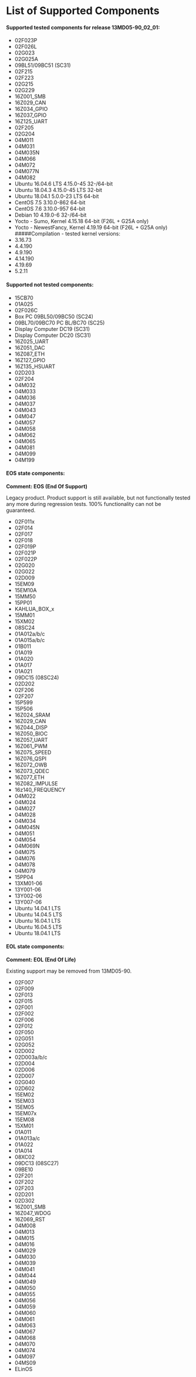 # **List of Supported Components**
#### Supported tested components for release 13MD05-90_02_01:
- 02F023P
- 02F026L
- 02G023
- 02G025A
- 09BL51/09BC51 (SC31)
- 02F215
- 02F223
- 02G215
- 02G229
- 16Z001_SMB
- 16Z029_CAN
- 16Z034_GPIO
- 16Z037_GPIO
- 16Z125_UART
- 02F205
- 02G204
- 04M011
- 04M031
- 04M035N
- 04M066
- 04M072
- 04M077N
- 04M082
- Ubuntu 16.04.6 LTS 4.15.0-45 32-/64-bit
- Ubuntu 18.04.3 4.15.0-45 LTS 32-bit
- Ubuntu 18.04.1 5.0.0-23 LTS 64-bit
- CentOS 7.5 3.10.0-862 64-bit
- CentOS 7.6 3.10.0-957 64-bit
- Debian 10 4.19.0-6 32-/64-bit
- Yocto - Sumo, Kernel 4.15.18 64-bit (F26L + G25A only)
- Yocto - NewestFancy, Kernel 4.19.19 64-bit (F26L + G25A only)
#####Compilation - tested kernel versions:
- 3.16.73
- 4.4.190
- 4.9.190
- 4.14.190
- 4.19.69
- 5.2.11

#### Supported not tested components:
- 15CB70
- 01A025
- 02F026C
- Box PC 09BL50/09BC50 (SC24)
- 09BL70/09BC70 PC BL/BC70 (SC25)
- Display Computer DC19 (SC31)
- Display Computer DC20 (SC31)
- 16Z025_UART
- 16Z051_DAC
- 16Z087_ETH
- 16Z127_GPIO
- 16Z135_HSUART
- 02D203
- 02F204
- 04M032
- 04M033
- 04M036
- 04M037
- 04M043
- 04M047
- 04M057
- 04M058
- 04M062
- 04M065
- 04M081
- 04M099
- 04M199

#### EOS state components:
**Comment:   EOS  (End  Of  Support)**

Legacy  product.  Product  support  is  still available, but not functionally tested any more during regression tests.
100% functionality can not be guaranteed.

- 02F011x
- 02F014
- 02F017
- 02F018
- 02F019P
- 02F021P
- 02F022P
- 02G020
- 02G022
- 02D009
- 15EM09
- 15EM10A
- 15MM50
- 15PP01
- KAHLUA_BOX_x
- 15MM01
- 15XM02
- 08SC24
- 01A012a/b/c
- 01A015a/b/c
- 01B011
- 01A019
- 01A020
- 01A017
- 01A021
- 09DC15 (08SC24)
- 02D202
- 02F206
- 02F207
- 15P599
- 15P506
- 16Z024_SRAM
- 16Z029_CAN
- 16Z044_DISP
- 16Z050_BIOC
- 16Z057_UART
- 16Z061_PWM
- 16Z075_SPEED
- 16Z076_QSPI
- 16Z072_OWB
- 16Z073_QDEC
- 16Z077_ETH
- 16Z082_IMPULSE
- 16z140_FREQUENCY
- 04M022
- 04M024
- 04M027
- 04M028
- 04M034
- 04M045N
- 04M051
- 04M054
- 04M069N
- 04M075
- 04M076
- 04M078
- 04M079
- 15PP04
- 13XM01-06
- 13Y001-06
- 13Y002-06
- 13Y007-06
- Ubuntu 14.04.1 LTS
- Ubuntu 14.04.5 LTS
- Ubuntu 16.04.1 LTS
- Ubuntu 16.04.5 LTS
- Ubuntu 18.04.1 LTS

#### EOL state components:
**Comment:   EOL (End Of Life)**

Existing support may be removed from 13MD05-90.

- 02F007
- 02F009
- 02F013
- 02F015
- 02F001
- 02F002
- 02F006
- 02F012
- 02F050
- 02G051
- 02G052
- 02D002
- 02D003a/b/c
- 02D004
- 02D006
- 02D007
- 02G040
- 02D602
- 15EM02
- 15EM03
- 15EM05
- 15EM07x
- 15EM08
- 15XM01
- 01A011
- 01A013a/c
- 01A022
- 01A014
- 08XC02
- 09DC13 (08SC27)
- 09BE10
- 02F201
- 02F202
- 02F203
- 02D201
- 02D302
- 16Z001_SMB
- 16Z047_WDOG
- 16Z069_RST
- 04M008
- 04M013
- 04M015
- 04M016
- 04M029
- 04M030
- 04M039
- 04M041
- 04M044
- 04M049
- 04M050
- 04M055
- 04M056
- 04M059
- 04M060
- 04M061
- 04M063
- 04M067
- 04M068
- 04M070
- 04M074
- 04M097
- 04MS09
- ELinOS
